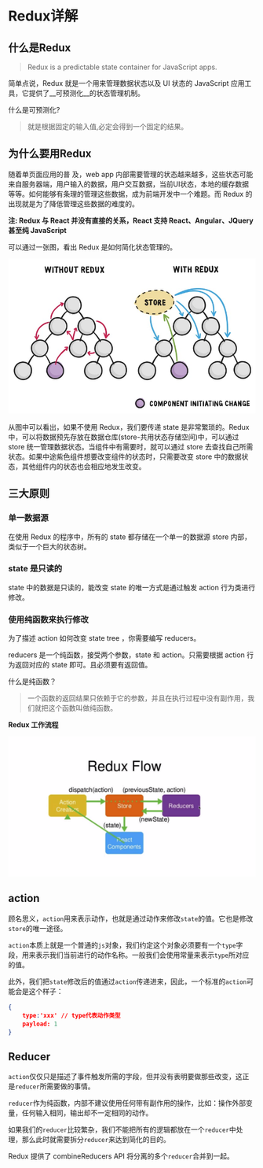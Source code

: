 # Redux详解

## 什么是Redux

> Redux is a predictable state container for JavaScript apps.

简单点说，Redux 就是一个用来管理数据状态以及 UI 状态的 JavaScript 应用工具，它提供了__可预测化__的状态管理机制。

什么是可预测化?

> 就是根据固定的输入值,必定会得到一个固定的结果。
>

## 为什么要用Redux

随着单页面应用的普 及，web app 内部需要管理的状态越来越多，这些状态可能来自服务器端，用户输入的数据，用户交互数据，当前UI状态，本地的缓存数据等等。如何能够有条理的管理这些数据，成为前端开发中一个难题。而 Redux 的出现就是为了降低管理这些数据的难度的。

**注: Redux 与 React 并没有直接的关系，React 支持 React、Angular、JQuery甚至纯 JavaScript**

可以通过一张图，看出 Redux 是如何简化状态管理的。

![](./images/redux/redux001.jpg)

从图中可以看出，如果不使用 Redux，我们要传递 state 是非常繁琐的。Redux中，可以将数据预先存放在数据仓库(store-共用状态存储空间)中，可以通过 store 统一管理数据状态。当组件中有需要时，就可以通过 store 去查找自己所需状态。如果中途紫色组件想要改变组件的状态时，只需要改变 store 中的数据状态，其他组件内的状态也会相应地发生改变。

## 三大原则

### 单一数据源

在使用 Redux 的程序中，所有的 state 都存储在一个单一的数据源 store 内部，类似于一个巨大的状态树。

### state 是只读的

state 中的数据是只读的，能改变 state 的唯一方式是通过触发 action 行为类进行修改。

### 使用纯函数来执行修改

为了描述 action 如何改变 state tree ，你需要编写 reducers。

reducers 是一个纯函数，接受两个参数，state 和 action。只需要根据 action 行为返回对应的 state 即可。且必须要有返回值。

什么是纯函数？

> 一个函数的返回结果只依赖于它的参数，并且在执行过程中没有副作用，我们就把这个函数叫做纯函数。

**Redux 工作流程**

![](./images/redux/redux_flow.png)

## action

顾名思义，`action`用来表示动作，也就是通过动作来修改`state`的值。它也是修改`store`的唯一途径。

`action`本质上就是一个普通的`js`对象，我们约定这个对象必须要有一个`type`字段，用来表示我们当前进行的动作名称。一般我们会使用常量来表示`type`所对应的值。

此外，我们把`state`修改后的值通过`action`传递进来，因此，一个标准的`action`可能会是这个样子：

```json
{
    type:'xxx' // type代表动作类型
    payload: 1
}
```

## Reducer

`action`仅仅只是描述了事件触发所需的字段，但并没有表明要做那些改变，这正是`reducer`所需要做的事情。

`reducer`作为纯函数，内部不建议使用任何带有副作用的操作，比如：操作外部变量，任何输入相同，输出却不一定相同的动作。

如果我们的`reducer`比较繁杂，我们不能把所有的逻辑都放在一个`reducer`中处理，那么此时就需要拆分`reducer`来达到简化的目的。

Redux 提供了 combineReducers API 将分离的多个`reducer`合并到一起。



